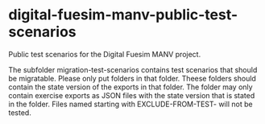 # digital-fuesim-manv-public-test-scenarios

Public test scenarios for the Digital Fuesim MANV project.

The subfolder migration-test-scenarios contains test scenarios that should be migratable. Please only put folders in that folder. Theese folders should contain the state version of the exports in that folder. The folder may only contain exercise exports as JSON files with the state version that is stated in the folder. Files named starting with EXCLUDE-FROM-TEST- will not be tested.
